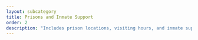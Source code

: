 ```yaml
---
layout: subcategory
title: Prisons and Inmate Support
order: 2
description: "Includes prison locations, visiting hours, and inmate support services"
---
```

